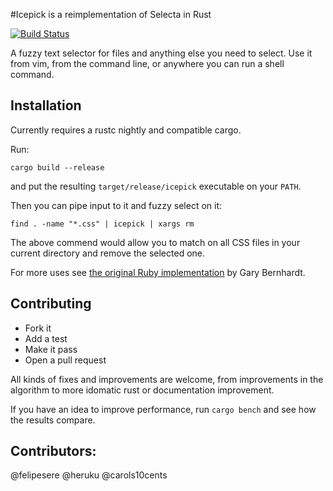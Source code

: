 #Icepick is a reimplementation of Selecta in Rust

[![Build Status](https://travis-ci.org/felipesere/icepick.svg?branch=master)](https://travis-ci.org/felipesere/icepick)

A fuzzy text selector for files and anything else you need to select.
Use it from vim, from the command line, or anywhere you can run a shell command.

## Installation

Currently requires a rustc nightly and compatible cargo.

Run:

```
cargo build --release
```

and put the resulting `target/release/icepick` executable on your `PATH`.

Then you can pipe input to it and fuzzy select on it:

```
find . -name "*.css" | icepick | xargs rm
```

The above commend would allow you to match on all CSS files in your current 
directory and remove the selected one.

For more uses see [the original Ruby implementation](https://github.com/garybernhardt/selecta) by Gary Bernhardt.

## Contributing

* Fork it
* Add a test
* Make it pass
* Open a pull request

All kinds of fixes and improvements are welcome, from improvements in the algorithm to more idomatic rust or documentation improvement.

If you have an idea to improve performance, run `cargo bench` and see how the results compare.


## Contributors:

@felipesere
@heruku
@carols10cents

